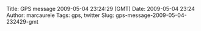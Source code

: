 Title: GPS message 2009-05-04 23:24:29 (GMT)
Date: 2009-05-04 23:24
Author: marcaurele
Tags: gps, twitter
Slug: gps-message-2009-05-04-232429-gmt

<!--break-->

<div class="gmap" id="gmap_20090504_162429">
</div>

